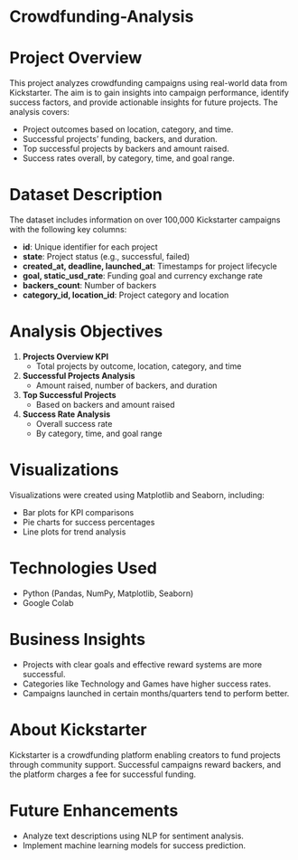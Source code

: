 # Crowdfunding-Analysis

# Project Overview
This project analyzes crowdfunding campaigns using real-world data from Kickstarter. The aim is to gain insights into campaign performance, identify success factors, and provide actionable insights for future projects. The analysis covers:
- Project outcomes based on location, category, and time.
- Successful projects’ funding, backers, and duration.
- Top successful projects by backers and amount raised.
- Success rates overall, by category, time, and goal range.

# Dataset Description
The dataset includes information on over 100,000 Kickstarter campaigns with the following key columns:
- **id**: Unique identifier for each project
- **state**: Project status (e.g., successful, failed)
- **created_at, deadline, launched_at**: Timestamps for project lifecycle
- **goal, static_usd_rate**: Funding goal and currency exchange rate
- **backers_count**: Number of backers
- **category_id, location_id**: Project category and location

# Analysis Objectives
1. **Projects Overview KPI**
   - Total projects by outcome, location, category, and time
2. **Successful Projects Analysis**
   - Amount raised, number of backers, and duration
3. **Top Successful Projects**
   - Based on backers and amount raised
4. **Success Rate Analysis**
   - Overall success rate
   - By category, time, and goal range

# Visualizations
Visualizations were created using Matplotlib and Seaborn, including:
- Bar plots for KPI comparisons
- Pie charts for success percentages
- Line plots for trend analysis

# Technologies Used
- Python (Pandas, NumPy, Matplotlib, Seaborn)
- Google Colab

# Business Insights
- Projects with clear goals and effective reward systems are more successful.
- Categories like Technology and Games have higher success rates.
- Campaigns launched in certain months/quarters tend to perform better.

# About Kickstarter
Kickstarter is a crowdfunding platform enabling creators to fund projects through community support. Successful campaigns reward backers, and the platform charges a fee for successful funding.

# Future Enhancements
- Analyze text descriptions using NLP for sentiment analysis.
- Implement machine learning models for success prediction.



